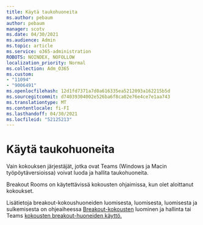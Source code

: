```yaml
---
title: Käytä taukohuoneita
ms.author: pebaum
author: pebaum
manager: scotv
ms.date: 04/30/2021
ms.audience: Admin
ms.topic: article
ms.service: o365-administration
ROBOTS: NOINDEX, NOFOLLOW
localization_priority: Normal
ms.collection: Adm_O365
ms.custom:
- "11094"
- "9006491"
ms.openlocfilehash: 12d1fd7371a7d0a616335ea5212093a162215b5d
ms.sourcegitcommit: d74039304002e526ba6f8ca02e76e4ce7e1aa743
ms.translationtype: MT
ms.contentlocale: fi-FI
ms.lasthandoff: 04/30/2021
ms.locfileid: "52125213"
---
```

# <a name="use-breakout-rooms"></a>Käytä taukohuoneita

Vain kokouksen järjestäjät, jotka ovat Teams (Windows ja Macin työpöytäversioissa) voivat luoda ja hallita taukohuoneita. 

Breakout Rooms on käytettävissä kokousten ohjaimissa, kun olet aloittanut kokoukset.

Lisätietoja breakout-kokoushuoneiden luomisesta, luomisesta, luomisesta ja sulkemisesta on ohjeaiheessa [Breakout-kokousten]() luominen ja hallinta tai Teams [kokousten breakout-huoneiden käyttö.](https://support.microsoft.com/office/use-breakout-rooms-in-teams-meetings-7de1f48a-da07-466c-a5ab-4ebace28e461)